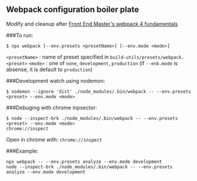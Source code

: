 ## Webpack configuration boiler plate
Modify and cleanup after [Front End Master's webpack 4 fundamentals](
https://frontendmasters.com/courses/webpack-fundamentals/
)

###To run:
```
$ npx webpack [--env.presets <presetName>] [--env.mode <mode>]
```
`<presetName>` : name of preset specified in `build-utils/presets/webpack.<preset>`
`<mode>` : one of `none`, `development`, `production` (if `--enb.mode` is absense, it is default to `production`)

###Development watch using nodemon:
```
$ nodemon --ignore 'dist' ./node_modules/.bin/webpack -- --env.presets <preset> --env.mode <mode>
```

###Debuging with chrome inpsector:
```
$ node --inspect-brk ./node_modules/.bin/webpack -- --env.presets <preset> --env.mode <mode>
chrome://inspect
```

Open in chrome with: `chrome://inspect`

###Example:
```
npx webpack -- --env.presets analyze --env.mode development
node --inspect-brk ./node_modules/.bin/webpack -- --env.presets analyze --env.mode development
```



